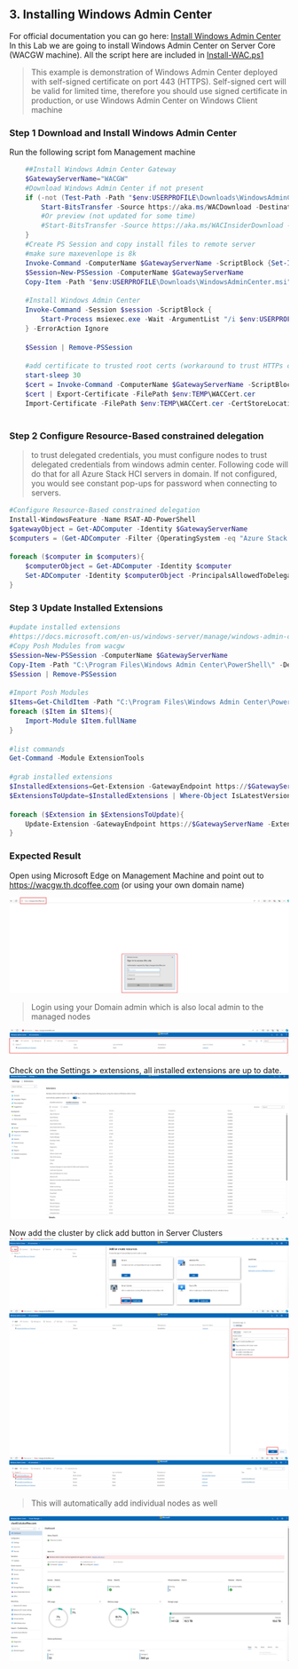 ## 3. Installing Windows Admin Center

For official documentation you can go here: [Install Windows Admin Center](https://learn.microsoft.com/en-us/windows-server/manage/windows-admin-center/deploy/install)
In this Lab we are going to install Windows Admin Center on Server Core (WACGW machine). All the script here are included in [Install-WAC.ps1](Install-WAC.ps1)
>This example is demonstration of Windows Admin Center deployed with self-signed certificate on port 443 (HTTPS). Self-signed cert will be valid for limited time, therefore you should use signed certificate in production, or use Windows Admin Center on Windows Client machine


### Step 1 Download and Install Windows Admin Center

Run the following script fom Management machine
```powershell
    ##Install Windows Admin Center Gateway 
    $GatewayServerName="WACGW"
    #Download Windows Admin Center if not present
    if (-not (Test-Path -Path "$env:USERPROFILE\Downloads\WindowsAdminCenter.msi")){
        Start-BitsTransfer -Source https://aka.ms/WACDownload -Destination "$env:USERPROFILE\Downloads\WindowsAdminCenter.msi"
        #Or preview (not updated for some time)
        #Start-BitsTransfer -Source https://aka.ms/WACInsiderDownload -Destination "$env:USERPROFILE\Downloads\WindowsAdminCenter.msi"
    }
    #Create PS Session and copy install files to remote server
    #make sure maxevenlope is 8k
    Invoke-Command -ComputerName $GatewayServerName -ScriptBlock {Set-Item -Path WSMan:\localhost\MaxEnvelopeSizekb -Value 8192}
    $Session=New-PSSession -ComputerName $GatewayServerName
    Copy-Item -Path "$env:USERPROFILE\Downloads\WindowsAdminCenter.msi" -Destination "$env:USERPROFILE\Downloads\WindowsAdminCenter.msi" -ToSession $Session

    #Install Windows Admin Center
    Invoke-Command -Session $session -ScriptBlock {
        Start-Process msiexec.exe -Wait -ArgumentList "/i $env:USERPROFILE\Downloads\WindowsAdminCenter.msi /qn /L*v log.txt REGISTRY_REDIRECT_PORT_80=1 SME_PORT=443 SSL_CERTIFICATE_OPTION=generate"
    } -ErrorAction Ignore

    $Session | Remove-PSSession

    #add certificate to trusted root certs (workaround to trust HTTPs cert on WACGW)
    start-sleep 30
    $cert = Invoke-Command -ComputerName $GatewayServerName -ScriptBlock {Get-ChildItem Cert:\LocalMachine\My\ |where subject -eq "CN=Windows Admin Center"}
    $cert | Export-Certificate -FilePath $env:TEMP\WACCert.cer
    Import-Certificate -FilePath $env:TEMP\WACCert.cer -CertStoreLocation Cert:\LocalMachine\Root\
 
```

### Step 2 Configure Resource-Based constrained delegation

>to trust delegated credentials, you must configure nodes to trust delegated credentials from windows admin center. Following code will do that for all Azure Stack HCI servers in domain. If not configured, you would see constant pop-ups for password when connecting to servers.
```powershell
#Configure Resource-Based constrained delegation
Install-WindowsFeature -Name RSAT-AD-PowerShell
$gatewayObject = Get-ADComputer -Identity $GatewayServerName
$computers = (Get-ADComputer -Filter {OperatingSystem -eq "Azure Stack HCI"}).Name

foreach ($computer in $computers){
	$computerObject = Get-ADComputer -Identity $computer
	Set-ADComputer -Identity $computerObject -PrincipalsAllowedToDelegateToAccount $gatewayObject
}
```
### Step 3 Update Installed Extensions

```powershell
#update installed extensions
#https://docs.microsoft.com/en-us/windows-server/manage/windows-admin-center/configure/use-powershell
#Copy Posh Modules from wacgw
$Session=New-PSSession -ComputerName $GatewayServerName
Copy-Item -Path "C:\Program Files\Windows Admin Center\PowerShell\" -Destination "C:\Program Files\Windows Admin Center\PowerShell\" -Recurse -FromSession $Session
$Session | Remove-PSSession

#Import Posh Modules
$Items=Get-ChildItem -Path "C:\Program Files\Windows Admin Center\PowerShell\Modules" -Recurse | Where-Object Extension -eq ".psm1"
foreach ($Item in $Items){
    Import-Module $Item.fullName
}

#list commands
Get-Command -Module ExtensionTools

#grab installed extensions
$InstalledExtensions=Get-Extension -GatewayEndpoint https://$GatewayServerName | Where-Object status -eq Installed
$ExtensionsToUpdate=$InstalledExtensions | Where-Object IsLatestVersion -eq $False

foreach ($Extension in $ExtensionsToUpdate){
    Update-Extension -GatewayEndpoint https://$GatewayServerName -ExtensionId $Extension.ID
}
```

### Expected Result

Open using Microsoft Edge on Management Machine and point out to https://wacgw.th.dcoffee.com (or using your own domain name)

![WAC Login](images/WAC-Login.png)
> Login using your Domain admin which is also local admin to the managed nodes

![WAC Result](images/WAC-Result.png)

Check on the Settings > extensions, all installed extensions are up to date.
![WAC Extensions](images/WAC-Extensions.png)

Now add the cluster by click add button in Server Clusters
![WAC Add-Cluster-1](images/WAC-Add-Cluster-1.png)
![WAC Add-Cluster-2](images/WAC-Add-Cluster-2.png)
![WAC Add-Cluster-3](images/WAC-Add-Cluster-3.png)
> This will automatically add individual nodes as well

![WAC Add-Cluster-4](images/WAC-Add-Cluster-4.png)